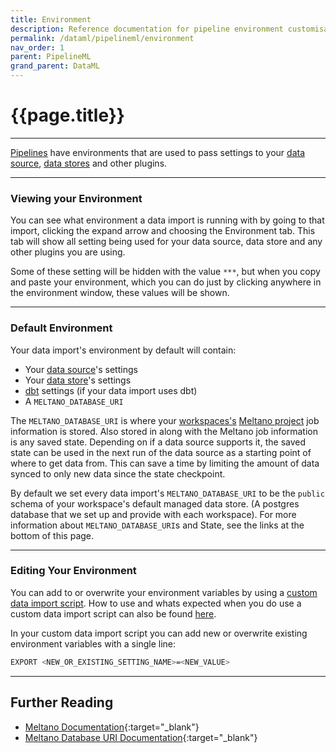 ```yaml
---
title: Environment
description: Reference documentation for pipeline environment customisation.
permalink: /dataml/pipelineml/environment
nav_order: 1
parent: PipelineML
grand_parent: DataML
---
```


# {{page.title}}

---

[Pipelines]({{site.baseurl}}/glossary#data-import) have environments that are used to pass settings to your [data source]({{site.baseurl}}/glossary#data-source), [data stores]({{site.baseurl}}/glossary#data-store) and other plugins.

---

### Viewing your Environment

You can see what environment a data import is running with by going to that import, clicking the expand arrow and choosing the Environment tab. This tab will show all setting being used for your data source, data store and any other plugins you are using.

Some of these setting will be hidden with the value `***`, but when you copy and paste your environment, which you can do just by clicking anywhere in the environment window, these values will be shown.

---

### Default Environment

Your data import's environment by default will contain:
- Your [data source]({{site.baseurl}}/glossary#data-source)'s settings
- Your [data store]({{site.baseurl}}/glossary#data-store)'s settings
- [dbt]({{site.baseurl}}/glossary#transforms) settings (if your data import uses dbt)
- A `MELTANO_DATABASE_URI`

The `MELTANO_DATABASE_URI` is where your [workspaces's]() [Meltano project](https://github.com/Matatika/matatika-examples/tree/master/matatika_technical_glossary#meltano) job information is stored. Also stored in along with the Meltano job information is any saved state. Depending on if a data source supports it, the saved state can be used in the next run of the data source as a starting point of where to get data from. This can save a time by limiting the amount of data synced to only new data since the state checkpoint.

By default we set every data import's `MELTANO_DATABASE_URI` to be the `public` schema of your workspace's default managed data store. (A postgres database that we set up and provide with each workspace). For more information about `MELTANO_DATABASE_URI`s and State, see the links at the bottom of this page.

---

### Editing Your Environment

You can add to or overwrite your environment variables by using a [custom data import script](custom-scripts). How to use and whats expected when you do use a custom data import script can also be found [here](custom-scripts).

In your custom data import script you can add new or overwrite existing environment variables with a single line:

```bash
EXPORT <NEW_OR_EXISTING_SETTING_NAME>=<NEW_VALUE>
```

---

## Further Reading

- [Meltano Documentation](https://docs.meltano.com/concepts/environments){:target="_blank"}
- [Meltano Database URI Documentation](https://docs.meltano.com/reference/settings#database_uri){:target="_blank"}